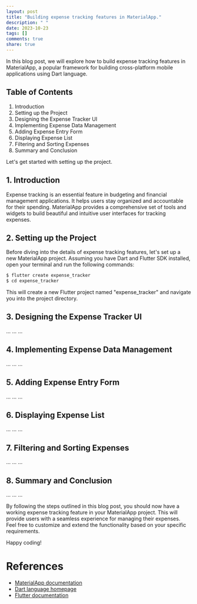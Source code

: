 ```yaml
---
layout: post
title: "Building expense tracking features in MaterialApp."
description: " "
date: 2023-10-23
tags: []
comments: true
share: true
---
```


In this blog post, we will explore how to build expense tracking features in MaterialApp, a popular framework for building cross-platform mobile applications using Dart language. 

## Table of Contents
1. Introduction
2. Setting up the Project
3. Designing the Expense Tracker UI
4. Implementing Expense Data Management
5. Adding Expense Entry Form
6. Displaying Expense List
7. Filtering and Sorting Expenses
8. Summary and Conclusion

Let's get started with setting up the project.

## 1. Introduction

Expense tracking is an essential feature in budgeting and financial management applications. It helps users stay organized and accountable for their spending. MaterialApp provides a comprehensive set of tools and widgets to build beautiful and intuitive user interfaces for tracking expenses.

## 2. Setting up the Project

Before diving into the details of expense tracking features, let's set up a new MaterialApp project. Assuming you have Dart and Flutter SDK installed, open your terminal and run the following commands:

```dart
$ flutter create expense_tracker
$ cd expense_tracker
```

This will create a new Flutter project named "expense_tracker" and navigate you into the project directory.

## 3. Designing the Expense Tracker UI
...
...
...

## 4. Implementing Expense Data Management
...
...
...

## 5. Adding Expense Entry Form
...
...
...

## 6. Displaying Expense List
...
...
...

## 7. Filtering and Sorting Expenses
...
...
...

## 8. Summary and Conclusion
...
...
...

By following the steps outlined in this blog post, you should now have a working expense tracking feature in your MaterialApp project. This will provide users with a seamless experience for managing their expenses. Feel free to customize and extend the functionality based on your specific requirements.

Happy coding!

# References
- [MaterialApp documentation](https://api.flutter.dev/flutter/material/material-library.html)
- [Dart language homepage](https://dart.dev/)
- [Flutter documentation](https://flutter.dev/docs)